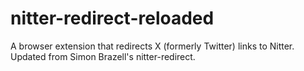 # nitter-redirect-reloaded
A browser extension that redirects X (formerly Twitter) links to Nitter. Updated from Simon Brazell's nitter-redirect.
